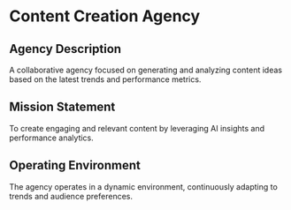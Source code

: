 # Content Creation Agency

## Agency Description
A collaborative agency focused on generating and analyzing content ideas based on the latest trends and performance metrics.

## Mission Statement
To create engaging and relevant content by leveraging AI insights and performance analytics.

## Operating Environment
The agency operates in a dynamic environment, continuously adapting to trends and audience preferences.